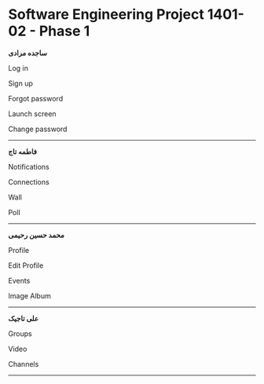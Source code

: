 # Software Engineering Project 1401-02 - Phase 1


**ساجده مرادی**

Log in

Sign up

Forgot password 

Launch screen

Change password

***

**فاطمه تاج**

Notifications

Connections

Wall

Poll

***

**محمد حسین رحیمی**

Profile

Edit Profile

Events

Image Album

***

**علی تاجیک**

Groups

Video

Channels

***


